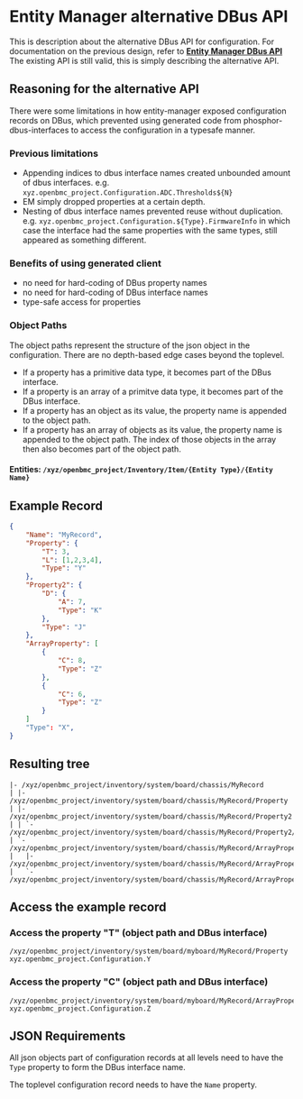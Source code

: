 # Entity Manager alternative DBus API

This is description about the alternative DBus API for configuration. For
documentation on the previous design, refer to
**[Entity Manager DBus API](https://github.com/openbmc/entity-manager/blob/master/docs/entity_manager_dbus_api.md)**
The existing API is still valid, this is simply describing the alternative API.

## Reasoning for the alternative API

There were some limitations in how entity-manager exposed configuration records
on DBus, which prevented using generated code from phosphor-dbus-interfaces to
access the configuration in a typesafe manner.

### Previous limitations

- Appending indices to dbus interface names created unbounded amount of dbus
  interfaces. e.g. `xyz.openbmc_project.Configuration.ADC.Thresholds${N}`
- EM simply dropped properties at a certain depth.
- Nesting of dbus interface names prevented reuse without duplication. e.g.
  `xyz.openbmc_project.Configuration.${Type}.FirmwareInfo` in which case the
  interface had the same properties with the same types, still appeared as
  something different.

### Benefits of using generated client

- no need for hard-coding of DBus property names
- no need for hard-coding of DBus interface names
- type-safe access for properties

### Object Paths

The object paths represent the structure of the json object in the
configuration. There are no depth-based edge cases beyond the toplevel.

- If a property has a primitive data type, it becomes part of the DBus
  interface.
- If a property is an array of a primitve data type, it becomes part of the DBus
  interface.
- If a property has an object as its value, the property name is appended to the
  object path.
- If a property has an array of objects as its value, the property name is
  appended to the object path. The index of those objects in the array then also
  becomes part of the object path.

#### Entities: `/xyz/openbmc_project/Inventory/Item/{Entity Type}/{Entity Name}`

## Example Record

```json
{
    "Name": "MyRecord",
    "Property": {
        "T": 3,
        "L": [1,2,3,4],
        "Type": "Y"
    },
    "Property2": {
        "D": {
            "A": 7,
            "Type": "K"
        },
        "Type": "J"
    },
    "ArrayProperty": [
        {
            "C": 8,
            "Type": "Z"
        },
        {
            "C": 6,
            "Type": "Z"
        }
    ]
    "Type": "X",
}
```

## Resulting tree

```
|- /xyz/openbmc_project/inventory/system/board/chassis/MyRecord
| |- /xyz/openbmc_project/inventory/system/board/chassis/MyRecord/Property
| |- /xyz/openbmc_project/inventory/system/board/chassis/MyRecord/Property2
| | `- /xyz/openbmc_project/inventory/system/board/chassis/MyRecord/Property2/D
| `- /xyz/openbmc_project/inventory/system/board/chassis/MyRecord/ArrayProperty
|   |- /xyz/openbmc_project/inventory/system/board/chassis/MyRecord/ArrayProperty/0
|   `- /xyz/openbmc_project/inventory/system/board/chassis/MyRecord/ArrayProperty/1
```

## Access the example record

### Access the property "T" (object path and DBus interface)

```
/xyz/openbmc_project/inventory/system/board/myboard/MyRecord/Property
xyz.openbmc_project.Configuration.Y
```

### Access the property "C" (object path and DBus interface)

```
/xyz/openbmc_project/inventory/system/board/myboard/MyRecord/ArrayProperty/1
xyz.openbmc_project.Configuration.Z
```

## JSON Requirements

All json objects part of configuration records at all levels need to have the
`Type` property to form the DBus interface name.

The toplevel configuration record needs to have the `Name` property.
